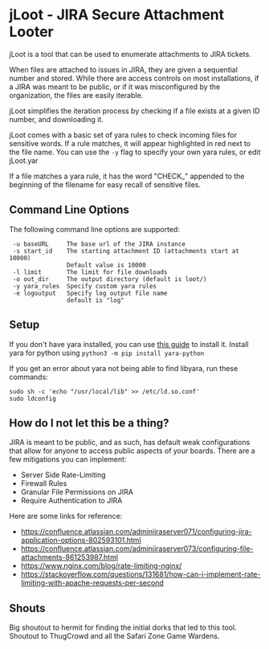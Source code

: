 # jLoot - JIRA Secure Attachment Looter #

jLoot is a tool that can be used to enumerate attachments to JIRA tickets.

When files are attached to issues in JIRA, they are given a sequential number and stored.
While there are access controls on most installations, if a JIRA was meant to be public,
or if it was misconfigured by the organization, the files are easily iterable.

jLoot simplifies the iteration process by checking if a file exists at a given ID number,
and downloading it.

jLoot comes with a basic set of yara rules to check incoming files for sensitive words.
If a rule matches, it will appear highlighted in red next to the file name. You can use
the `-y` flag to specify your own yara rules, or edit jLoot.yar

If a file matches a yara rule, it has the word "CHECK_" appended to the beginning of the
filename for easy recall of sensitive files.

## Command Line Options ##

The following command line options are supported:

```
 -u baseURL     The base url of the JIRA instance
 -s start_id    The starting attachment ID (attachments start at 10000)
                Default value is 10000
 -l limit       The limit for file downloads
 -o out_dir     The output directory (default is loot/)
 -y yara_rules  Specify custom yara rules
 -e logoutput   Specify log output file name
                default is "log"
```

## Setup ##

If you don't have yara installed, you can use [this guide](https://yara.readthedocs.io/en/v3.10.0/gettingstarted.html) to install it. Install yara
for python using `python3 -m pip install yara-python`

If you get an error about yara not being able to find libyara, run these commands:
```
sudo sh -c 'echo "/usr/local/lib" >> /etc/ld.so.conf'
sudo ldconfig
```

## How do I not let this be a thing? ##

JIRA is meant to be public, and as such, has default weak configurations that allow for 
anyone to access public aspects of your boards. There are a few mitigations you can implement:

- Server Side Rate-Limiting
- Firewall Rules
- Granular File Permissions on JIRA
- Require Authentication to JIRA

Here are some links for reference:

- https://confluence.atlassian.com/adminjiraserver071/configuring-jira-application-options-802593101.html
- https://confluence.atlassian.com/adminjiraserver073/configuring-file-attachments-861253987.html
- https://www.nginx.com/blog/rate-limiting-nginx/
- https://stackoverflow.com/questions/131681/how-can-i-implement-rate-limiting-with-apache-requests-per-second

## Shouts ##

Big shoutout to hermit for finding the initial dorks that led to this tool. Shoutout to 
ThugCrowd and all the Safari Zone Game Wardens.
